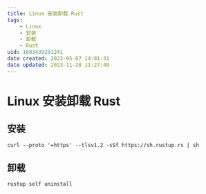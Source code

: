 ```yaml
---
title: Linux 安装卸载 Rust
tags: 
    - Linux
    - 安装
    - 卸载
    - Rust
uid: 1683439291241
date created: 2023-05-07 14:01:31
date updated: 2023-11-28 11:27:40
---
```


# Linux 安装卸载 Rust

## 安装

```shell
curl --proto '=https' --tlsv1.2 -sSf https://sh.rustup.rs | sh
```

## 卸载

```shell
rustup self uninstall
```
